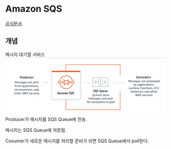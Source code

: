 # Amazon SQS
[공식문서](https://ap-northeast-2.console.aws.amazon.com/sqs/v2/home?region=ap-northeast-2#/)

## 개념 
메시지 대기열 서비스
![sqs](../images/messaging/sqs.png)
Producer가 메시지를 SQS Queue에 전송.

메시지는 SQS Queue에 저장됨. 

Cosumer가 새로운 메시지를 처리할 준비가 되면 SQS Queue에서 poll한다.